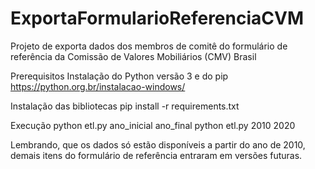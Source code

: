 # ExportaFormularioReferenciaCVM
Projeto de exporta dados dos membros de comitê do formulário de referência da Comissão de Valores Mobiliários (CMV) Brasil

Prerequisitos
Instalação do Python versão 3 e do pip
https://python.org.br/instalacao-windows/

Instalação das bibliotecas
pip install -r requirements.txt

Execução
python etl.py ano_inicial ano_final
python etl.py 2010 2020

Lembrando, que os dados só estão disponíveis a partir do ano de 2010, demais itens do formulário de referência entraram em versões futuras.

